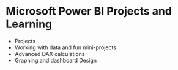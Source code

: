 
# Microsoft Power BI Projects and Learning

* Projects
* Working with data and fun mini-projects
* Advanced DAX calculations
* Graphing and dashboard Design
